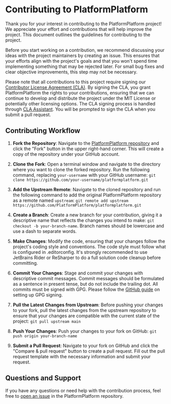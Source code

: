 # Contributing to PlatformPlatform

Thank you for your interest in contributing to the PlatformPlatform project! We appreciate your effort and contributions that will help improve the project. This document outlines the guidelines for contributing to the project.

Before you start working on a contribution, we recommend discussing your ideas with the project maintainers by creating an issue. This ensures that your efforts align with the project's goals and that you won't spend time implementing something that may be rejected later. For small bug fixes and clear objective improvements, this step may not be necessary.

Please note that all contributions to this project require signing our [Contributor License Agreement (CLA)](https://gist.github.com/platformplatformadmin/dcedb5be10888e216fb2a0c59435e44d). By signing the CLA, you grant PlatformPlatform the rights to your contributions, ensuring that we can continue to develop and distribute the project under the MIT License or potentially other licensing options. The CLA signing process is handled through [CLA Assistant](https://cla-assistant.io/). You will be prompted to sign the CLA when you submit a pull request.

## Contributing Workflow

1. **Fork the Repository**: Navigate to the [PlatformPlatform repository](https://github.com/PlatformPlatform/platformplatform) and click the "Fork" button in the upper right-hand corner. This will create a copy of the repository under your GitHub account.

2. **Clone the Fork**: Open a terminal window and navigate to the directory where you want to clone the forked repository. Run the following command, replacing `your-username` with your GitHub username: `git clone https://github.com/your-username/platformplatform.git`

3. **Add the Upstream Remote**: Navigate to the cloned repository and run the following command to add the original PlatformPlatform repository as a remote named `upstream`: `git remote add upstream https://github.com/PlatformPlatform/platformplatform.git`

4. **Create a Branch**: Create a new branch for your contribution, giving it a descriptive name that reflects the changes you intend to make: `git checkout -b your-branch-name`. Branch names should be lowercase and use a dash to separate words.

5. **Make Changes**: Modify the code, ensuring that your changes follow the project's coding style and conventions. The code style must follow what is configured in .editorconfig. It's strongly recommended to use JetBrains Rider or ReSharper to do a full solution code cleanup before committing.

6. **Commit Your Changes**: Stage and commit your changes with descriptive commit messages. Commit messages should be formulated as a sentence in present tense, but do not include the trailing dot. All commits must be signed with GPG. Please follow the [GitHub guide](https://docs.github.com/en/authentication/managing-commit-signature-verification) on setting up GPG signing.

7. **Pull the Latest Changes from Upstream**: Before pushing your changes to your fork, pull the latest changes from the upstream repository to ensure that your changes are compatible with the current state of the project: `git pull upstream main`

8. **Push Your Changes**: Push your changes to your fork on GitHub: `git push origin your-branch-name`

9. **Submit a Pull Request**: Navigate to your fork on GitHub and click the "Compare & pull request" button to create a pull request. Fill out the pull request template with the necessary information and submit your request.

## Questions and Support

If you have any questions or need help with the contribution process, feel free to [open an issue](https://github.com/PlatformPlatform/platformplatform/issues/new) in the PlatformPlatform repository.
